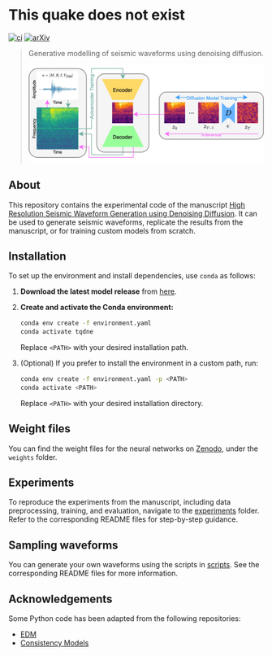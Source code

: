 # This quake does not exist

[![ci](https://github.com/highfem/tqdne/actions/workflows/ci.yml/badge.svg)](https://github.com/highfem/tqdne/actions/workflows/ci.yml)
[![arXiv](https://img.shields.io/badge/arXiv-2410.19343-b31b1b.svg)](https://arxiv.org/abs/2410.19343)

> Generative modelling of seismic waveforms using denoising diffusion.
> 
> ![Generative pipeline](pipeline.jpg)

## About

This repository contains the experimental code of the manuscript [High Resolution Seismic Waveform Generation using Denoising Diffusion](https://arxiv.org/abs/2410.19343).
It can be used to generate seismic waveforms, replicate the results from the manuscript, or for training custom models from scratch.

## Installation

To set up the environment and install dependencies, use `conda` as follows:

1. **Download the latest model release** from [here](https://github.com/highfem/tqdne/releases).

2. **Create and activate the Conda environment:**

   ```bash
   conda env create -f environment.yaml
   conda activate tqdne
   ```

   Replace `<PATH>` with your desired installation path.

3. (Optional) If you prefer to install the environment in a custom path, run:

   ```bash
   conda env create -f environment.yaml -p <PATH>
   conda activate <PATH>
   ```

   Replace `<PATH>` with your desired installation directory.

## Weight files

You can find the weight files for the neural networks on [Zenodo](https://zenodo.org/records/13952381), under the `weights` folder.

## Experiments

To reproduce the experiments from the manuscript, including data preprocessing, training, and evaluation, navigate to the [experiments](./experiments) folder. Refer to the corresponding README files for step-by-step guidance.

## Sampling waveforms

You can generate your own waveforms using the scripts in [scripts](./scripts). See the corresponding README files for more information.

## Acknowledgements

Some Python code has been adapted from the following repositories:

- [EDM](https://github.com/NVlabs/edm)
- [Consistency Models](https://github.com/openai/consistency_models)

